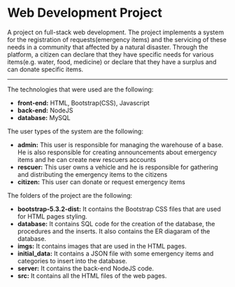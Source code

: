 # Web Development Project
A project on full-stack web development. The project implements a system for the registration of requests(emergency items) and the servicing of these needs in a community that affected by a natural disaster. Through the platform, a citizen can declare that they have specific needs for various items(e.g. water, food, medicine) or declare that they have a surplus and can donate specific items.
___
The technologies that were used are the following:
- **front-end:** HTML, Bootstrap(CSS), Javascript
- **back-end:** NodeJS
- **database:** MySQL

The user types of the system are the following:
- **admin:** This user is responsible for managing the warehouse of a base. He is also responsible for creating announcements about emergency items and he can create new rescuers accounts
- **rescuer:** This user owns a vehicle and he is responsible for gathering and distributing the emergency items to the citizens
- **citizen:** This user can donate or request emergency items

The folders of the project are the following:
- **bootstrap-5.3.2-dist:** It contains the Bootstrap CSS files that are used for HTML pages styling.
- **database:** It contains SQL code for the creation of the database, the procedures and the inserts. It also contains the ER diagaram of the database.
- **imgs:** It contains images that are used in the HTML pages.
- **initial_data:** It contains a JSON file with some emergency items and categories to insert into the database.
- **server:** It contains the back-end NodeJS code.
- **src:** It contains all the HTML files of the web pages.
